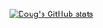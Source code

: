 [![Doug's GitHub stats](https://github-readme-stats.vercel.app/api?username=dajbelshaw&show_icons=true&theme=dark)](https://www.youtube.com/watch?v=dQw4w9WgXcQ)
